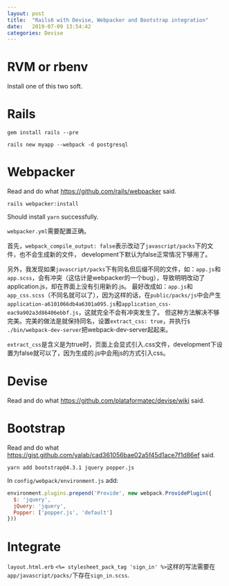 ```yaml
---
layout: post
title:  "Rails6 with Devise, Webpacker and Bootstrap integration"
date:   2019-07-09 13:54:42
categories: Devise
---
```


# RVM or rbenv
Install one of this two soft.

# Rails
    gem install rails --pre

    rails new myapp --webpack -d postgresql
    
# Webpacker
Read and do what https://github.com/rails/webpacker said.

    rails webpacker:install
    
Should install `yarn` successfully. 

`webpacker.yml`需要配置正确。

首先，`webpack_compile_output: false`表示改动了`javascript/packs`下的文件，也不会生成新的文件，
development下默认为false正常情况下够用了。

另外，我发现如果`javascript/packs`下有同名但后缀不同的文件，如：`app.js`和`app.scss`，会有冲突（这估计是webpacker的一个bug），导致明明改动了application.js，却在界面上没有引用新的.js。
最好改成如：`app.js`和`app_css.scss`（不同名就可以了），因为这样的话，在`public/packs/js`中会产生 `application-a6101066db4a6301a095.js`和`application_css-eac9a902a3d86406ebbf.js`，这就完全不会有冲突发生了。
但这种方法解决不够完美。完美的做法是就保持同名，设置`extract_css: true`，并执行`$ ./bin/webpack-dev-server`把webpack-dev-server起起来。 

`extract_css`是含义是为true时，页面上会显式引入.css文件，development下设置为false就可以了，因为生成的.js中会用js的方式引入css。

# Devise
Read and do what https://github.com/plataformatec/devise/wiki said.

# Bootstrap
Read and do what https://gist.github.com/yalab/cad361056bae02a5f45d1ace7f1d86ef said.

    yarn add bootstrap@4.3.1 jquery popper.js

In `config/webpack/environment.js` add:
```javascript
environment.plugins.prepend('Provide', new webpack.ProvidePlugin({
  $: 'jquery',
  jQuery: 'jquery',
  Popper: ['popper.js', 'default']
}))
```

# Integrate
`layout.html.erb`
`<%= stylesheet_pack_tag 'sign_in' %>`这样的写法需要在`app/javascript/packs/`下存在`sign_in.scss`.

